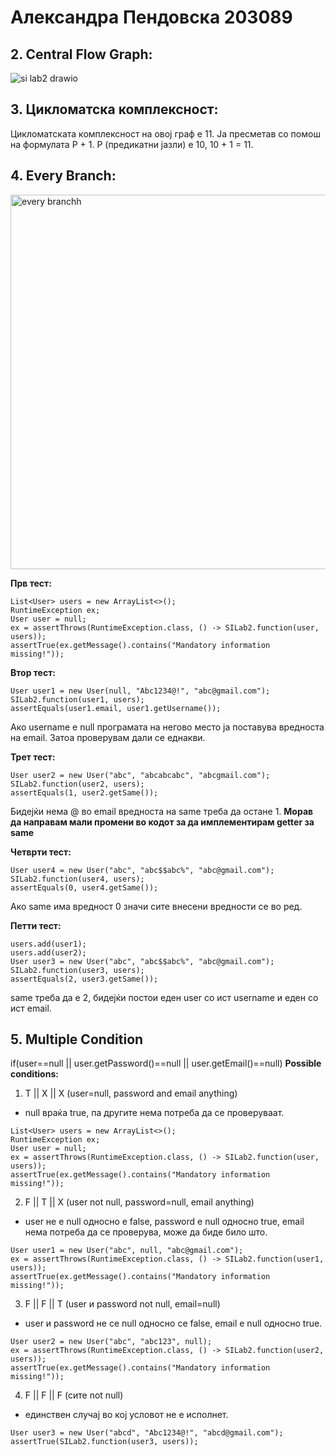 # Александра Пендовска 203089

## 2. Central Flow Graph:

![si lab2 drawio](https://github.com/aleksandrapendovska/SI_2023_lab2_203089/assets/128921508/6cdff2bd-9499-4106-9a6e-d6dd11b474b5)



## 3. Цикломатска комплексност:
Цикломатската комплексност на овој граф е 11. Ја пресметав со помош на формулата P + 1. P (предикатни јазли) е 10, 10 + 1 = 11.


## 4. Every Branch:
<img width="599" alt="every branchh" src="https://github.com/aleksandrapendovska/SI_2023_lab2_203089/assets/128921508/d571e544-0446-47f1-8a3b-1e4f50a8cd0c">

**Прв тест:**
```
List<User> users = new ArrayList<>();
RuntimeException ex;
User user = null;
ex = assertThrows(RuntimeException.class, () -> SILab2.function(user, users));
assertTrue(ex.getMessage().contains("Mandatory information missing!"));
```

**Втор тест:**
```
User user1 = new User(null, "Abc1234@!", "abc@gmail.com");
SILab2.function(user1, users);
assertEquals(user1.email, user1.getUsername());
```
Ако username е null програмата на негово место ја поставува вредноста на email. Затоа проверувам дали се еднакви.

**Трет тест:**
```
User user2 = new User("abc", "abcabcabc", "abcgmail.com");
SILab2.function(user2, users);
assertEquals(1, user2.getSame());
```
Бидејќи нема @ во email вредноста на same треба да остане 1.
**Морав да направам мали промени во кодот за да имплементирам getter за same**


**Четврти тест:**
```
User user4 = new User("abc", "abc$$abc%", "abc@gmail.com");
SILab2.function(user4, users);
assertEquals(0, user4.getSame());
```
Ако same има вредност 0 значи сите внесени вредности се во ред.

**Петти тест:**
```
users.add(user1);
users.add(user2);
User user3 = new User("abc", "abc$$abc%", "abc@gmail.com");
SILab2.function(user3, users);
assertEquals(2, user3.getSame());
```
same треба да е 2, бидејќи постои еден user со ист username и еден со ист email.

## 5. Multiple Condition
if(user==null || user.getPassword()==null || user.getEmail()==null)
**Possible conditions:**

1. T || X || X (user=null, password and email anything)
- null враќа true, па другите нема потреба да се проверуваат.

```
List<User> users = new ArrayList<>();
RuntimeException ex;
User user = null;
ex = assertThrows(RuntimeException.class, () -> SILab2.function(user, users));
assertTrue(ex.getMessage().contains("Mandatory information missing!"));
```

2. F || T || X (user not null, password=null, email anything)
- user не е null односно е false, password е null односно true, email нема потреба да се проверува, може да биде било што.

```
User user1 = new User("abc", null, "abc@gmail.com");
ex = assertThrows(RuntimeException.class, () -> SILab2.function(user1, users));
assertTrue(ex.getMessage().contains("Mandatory information missing!"));
```

3. F || F || T (user и password not null, email=null)
- user и password не се null односно се false, email е null односно true.

```
User user2 = new User("abc", "abc123", null);
ex = assertThrows(RuntimeException.class, () -> SILab2.function(user2, users));
assertTrue(ex.getMessage().contains("Mandatory information missing!"));
```


4. F || F || F (сите not null)
- единствен случај во кој условот не е исполнет.

```
User user3 = new User("abcd", "Abc1234@!", "abcd@gmail.com");
assertTrue(SILab2.function(user3, users));
```

